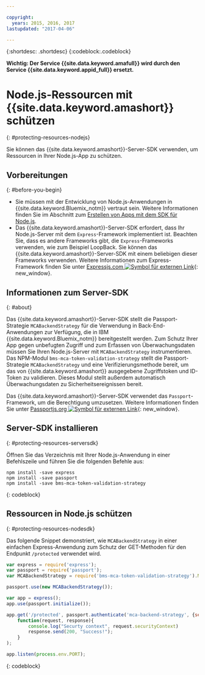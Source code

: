 ```yaml
---

copyright:
  years: 2015, 2016, 2017
lastupdated: "2017-04-06"

---
```


{:shortdesc: .shortdesc}
{:codeblock:.codeblock}

**Wichtig: Der Service {{site.data.keyword.amafull}} wird durch den Service {{site.data.keyword.appid_full}} ersetzt.**

# Node.js-Ressourcen mit {{site.data.keyword.amashort}} schützen
{: #protecting-resources-nodejs}


Sie können das {{site.data.keyword.amashort}}-Server-SDK verwenden, um Ressourcen in Ihrer Node.js-App zu schützen.

## Vorbereitungen
{: #before-you-begin}

* Sie müssen mit der Entwicklung von Node.js-Anwendungen in {{site.data.keyword.Bluemix_notm}} vertraut sein. Weitere Informationen finden Sie im Abschnitt zum [Erstellen von Apps mit dem SDK für Node.js](https://console.{DomainName}/docs/runtimes/nodejs/index.html#nodejs_runtime).
* Das {{site.data.keyword.amashort}}-Server-SDK erfordert, dass Ihr Node.js-Server mit dem `Express`-Framework implementiert ist. Beachten Sie, dass es andere Frameworks gibt, die `Express`-Frameworks verwenden, wie zum Beispiel LoopBack. Sie können das {{site.data.keyword.amashort}}-Server-SDK mit einem beliebigen dieser Frameworks verwenden. Weitere Informationen zum Express-Framework finden Sie unter [Expressjs.com ![Symbol für externen Link](../../icons/launch-glyph.svg "Symbol für externen Link")](http://expressjs.com/){: new_window}.

## Informationen zum Server-SDK
{: #about}

Das {{site.data.keyword.amashort}}-Server-SDK stellt die Passport-Strategie `MCABackendStrategy` für die Verwendung in Back-End-Anwendungen zur Verfügung, die in IBM {{site.data.keyword.Bluemix_notm}} bereitgestellt werden. Zum Schutz Ihrer App gegen unbefugten Zugriff und zum Erfassen von Überwachungsdaten müssen Sie Ihren Node.js-Server mit `MCABackendStrategy` instrumentieren. Das NPM-Modul `bms-mca-token-validation-strategy` stellt die Passport-Strategie `MCABackendStrategy` und eine Verifizierungsmethode bereit, um das von {{site.data.keyword.amashort}} ausgegebene Zugriffstoken und ID-Token zu validieren. Dieses Modul stellt außerdem automatisch Überwachungsdaten zu Sicherheitsereignissen bereit.

Das {{site.data.keyword.amashort}}-Server-SDK verwendet das `Passport`-Framework, um die Berechtigung umzusetzen.  Weitere Informationen finden Sie unter [Passportjs.org ![Symbol für externen Link](../../icons/launch-glyph.svg "Symbol für externen Link")](http://passportjs.org/){: new_window}.

## Server-SDK installieren
{: #protecting-resources-serversdk}

Öffnen Sie das Verzeichnis mit Ihrer Node.js-Anwendung in einer Befehlszeile und führen Sie die folgenden Befehle aus:

```
npm install -save express
npm install -save passport
npm install -save bms-mca-token-validation-strategy
```
{: codeblock}

## Ressourcen in Node.js schützen
{: #protecting-resources-nodesdk}

Das folgende Snippet demonstriert, wie `MCABackendStrategy` in einer einfachen Express-Anwendung zum Schutz der GET-Methoden für den Endpunkt `/protected` verwendet wird.

```JavaScript
var express = require('express');
var passport = require('passport');
var MCABackendStrategy = require('bms-mca-token-validation-strategy').MCABackendStrategy;

passport.use(new MCABackendStrategy());

var app = express();
app.use(passport.initialize());

app.get('/protected', passport.authenticate('mca-backend-strategy', {session: false }),
    function(request, response){
		console.log("Securty context", request.securityContext)    
		response.send(200, "Success!");
    }
);

app.listen(process.env.PORT);
```
{: codeblock}
